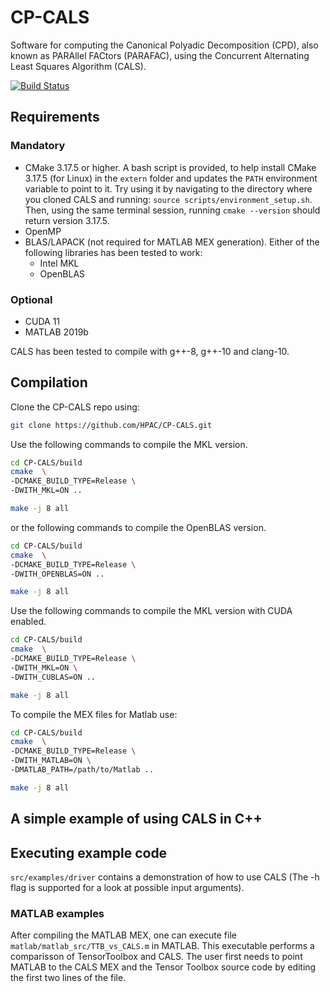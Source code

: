 # CP-CALS

Software for computing the Canonical Polyadic Decomposition (CPD), also known as PARAllel FACtors (PARAFAC), using the Concurrent Alternating Least Squares Algorithm (CALS).

[![Build Status](https://travis-ci.com/ChrisPsa/CP-CALS.svg?token=RsRp8LsqHqUm5bMEckfD&branch=master)](https://travis-ci.com/ChrisPsa/CP-CALS)

## Requirements

### Mandatory
* CMake 3.17.5 or higher.
  A bash script is provided, to help install CMake 3.17.5 (for Linux) in the `extern` folder and updates the `PATH` environment variable to point to it. Try using it by navigating to the directory where you cloned CALS and running: `source scripts/environment_setup.sh`. Then, using the same terminal session, running `cmake --version` should return version 3.17.5.
* OpenMP
* BLAS/LAPACK (not required for MATLAB MEX generation). Either of the following libraries has been tested to work:
  * Intel MKL
  * OpenBLAS

### Optional
* CUDA 11
* MATLAB 2019b

CALS has been tested to compile with g++-8, g++-10 and clang-10.

## Compilation

Clone the CP-CALS repo using:

```bash
git clone https://github.com/HPAC/CP-CALS.git
```

Use the following commands to compile the MKL version.

```bash
cd CP-CALS/build
cmake  \
-DCMAKE_BUILD_TYPE=Release \
-DWITH_MKL=ON ..

make -j 8 all
```

or the following commands to compile the OpenBLAS version.

```bash
cd CP-CALS/build
cmake  \
-DCMAKE_BUILD_TYPE=Release \
-DWITH_OPENBLAS=ON ..

make -j 8 all
```

Use the following commands to compile the MKL version with CUDA enabled.

```bash
cd CP-CALS/build
cmake  \
-DCMAKE_BUILD_TYPE=Release \
-DWITH_MKL=ON \
-DWITH_CUBLAS=ON ..

make -j 8 all
```

To compile the MEX files for Matlab use:

```bash
cd CP-CALS/build
cmake  \
-DCMAKE_BUILD_TYPE=Release \
-DWITH_MATLAB=ON \
-DMATLAB_PATH=/path/to/Matlab ..

make -j 8 all
```

## A simple example of using CALS in C++

## Executing example code

`src/examples/driver` contains a demonstration of how to use CALS (The -h flag is supported for a look at possible input arguments).

### MATLAB examples

After compiling the MATLAB MEX, one can execute file `matlab/matlab_src/TTB_vs_CALS.m` in MATLAB. This executable performs a comparisson of TensorToolbox and CALS. The user first needs to point MATLAB to the CALS MEX and the Tensor Toolbox source code by editing the first two lines of the file.
